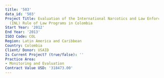 ```yaml
---
title: '503'
data_id: '503'
Project Title: Evaluation of the International Narcotics and Law Enforcement Affairs
  (INL) Rule of Law Programs in Colombia
Start Year: '2012'
End Year: '2013'
ISO3 Code: COL
Region: Latin America and Caribbean
Country: Colombia
Client/ Donor: USAID
Is Current Project? (true/false): ''
Practice Area:
- Monitoring and Evaluation
Contract Value USD: '318473.00'
---
```


